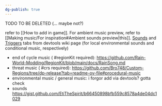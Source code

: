 ```yaml
---
dg-publish: true
---
```

TODO TO BE DELETED (... maybe not?)

refer to [[How to add in game]].
For ambient music preview, refer to [[Making music/For inspiration#Ambient sounds preview|this]]. 
[Sounds](https://rainworldmodding.miraheze.org/wiki/Dev_Tools#tabber-tabpanel-Sounds-0) and [Triggers](https://rainworldmodding.miraheze.org/wiki/Dev_Tools#tabber-tabpanel-Triggers-0) tabs from devtools wiki page (for local environmental sounds and conditional music, respectively)

- end of cycle music ( #regionKit required):
https://github.com/Rain-World-Modding/RegionKit/blob/main/docs/RainSong.md
- threat music ( #crs required):
https://github.com/Bro748/Custom-Regions/tree/dp-release?tab=readme-ov-file#procedural-music
- environmental music / general music:
i forgor
add via devtools? gotta check
- sounds
https://gist.github.com/EtiTheSpirit/b66450898bfb559c8578a4de04dc1029